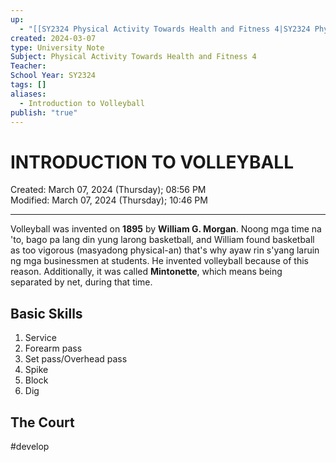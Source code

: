```yaml
---
up:
  - "[[SY2324 Physical Activity Towards Health and Fitness 4|SY2324 Physical Activity Towards Health and Fitness 4]]"
created: 2024-03-07
type: University Note
Subject: Physical Activity Towards Health and Fitness 4
Teacher: 
School Year: SY2324
tags: []
aliases:
  - Introduction to Volleyball
publish: "true"
---
```

# INTRODUCTION TO VOLLEYBALL
Created: March 07, 2024 (Thursday); 08:56 PM </br>
Modified: March 07, 2024 (Thursday); 10:46 PM
***
Volleyball was invented on **1895** by **William G. Morgan**. Noong mga time na 'to, bago pa lang din yung larong basketball, and William found basketball as too vigorous (masyadong physical-an) that's why ayaw rin s'yang laruin ng mga businessmen at students. He invented volleyball because of this reason. Additionally, it was called **Mintonette**, which means being separated by net, during that time.

## Basic Skills

1. Service
2. Forearm pass
3. Set pass/Overhead pass
4. Spike
5. Block
6. Dig



## The Court

#develop 